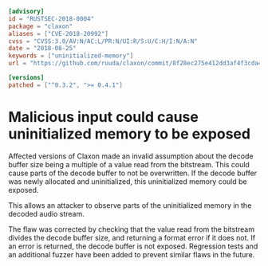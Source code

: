 ```toml
[advisory]
id = "RUSTSEC-2018-0004"
package = "claxon"
aliases = ["CVE-2018-20992"]
cvss = "CVSS:3.0/AV:N/AC:L/PR:N/UI:R/S:U/C:H/I:N/A:N"
date = "2018-08-25"
keywords = ["uninitialized-memory"]
url = "https://github.com/ruuda/claxon/commit/8f28ec275e412dd3af4f3cda460605512faf332c"

[versions]
patched = ["^0.3.2", ">= 0.4.1"]
```

# Malicious input could cause uninitialized memory to be exposed

Affected versions of Claxon made an invalid assumption about the decode buffer
size being a multiple of a value read from the bitstream. This could cause parts
of the decode buffer to not be overwritten. If the decode buffer was newly
allocated and uninitialized, this uninitialized memory could be exposed.

This allows an attacker to observe parts of the uninitialized memory in the
decoded audio stream.

The flaw was corrected by checking that the value read from the bitstream divides
the decode buffer size, and returning a format error if it does not. If an error
is returned, the decode buffer is not exposed. Regression tests and an
additional fuzzer have been added to prevent similar flaws in the future.
